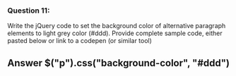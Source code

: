 ### Question 11:

Write the jQuery code to set the background color of alternative paragraph elements to light grey color (#ddd). Provide complete sample code, either pasted below or link to a codepen (or similar tool)

## Answer $("p").css("background-color", "#ddd")
